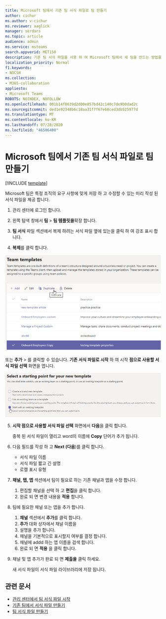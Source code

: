 ```yaml
---
title: Microsoft 팀에서 기존 팀 서식 파일로 팀 만들기
author: cichur
ms.author: v-cichur
ms.reviewer: aaglick
manager: serdars
ms.topic: article
audience: admin
ms.service: msteams
search.appverid: MET150
description: 기존 팀 서식 파일을 사용 하 여 Microsoft 팀에서 새 팀을 만드는 방법을 알아봅니다.
localization_priority: Normal
f1.keywords:
- NOCSH
ms.collection:
- M365-collaboration
appliesto:
- Microsoft Teams
ROBOTS: NOINDEX, NOFOLLOW
ms.openlocfilehash: 001b14f0639d2d00e857bd42c140c7de9b0dad2c
ms.sourcegitcommit: ded1e92348b6c18aa31f7f67e68ced3db525977d
ms.translationtype: MT
ms.contentlocale: ko-KR
ms.lasthandoff: 07/28/2020
ms.locfileid: "46506400"
---
```

# <a name="create-a-team-from-an-existing-team-template-in-microsoft-teams"></a>Microsoft 팀에서 기존 팀 서식 파일로 팀 만들기

[!INCLUDE [template](includes/preview-feature.md)]

Microsoft 팀은 특정 조직의 요구 사항에 맞게 저장 하 고 수정할 수 있는 미리 작성 된 서식 파일을 제공 합니다.

1. 관리 센터에 로그인 합니다.

2. 왼쪽 탐색 창에서 **팀**  >  **팀 템플릿을**확장 합니다.

3. **팀 서식** 파일 섹션에서 복제 하려는 서식 파일 옆에 있는을 클릭 하 여 강조 표시 합니다.

4. **복제**를 클릭 합니다.

![추가가 강조 표시 된 팀 서식 파일 대화 상자 이미지입니다.](media/template-duplicate.png)

또는 **추가**  >  를 클릭할 수 있습니다. **기존 서식 파일로 시작** 하 여 시작 **점으로 사용할 서식 파일 선택** 화면을 엽니다.

![기존 서식 파일이 강조 표시 된 상태로 시작 하는 팀 서식 파일 시작 화면 이미지](media/template-start-existing-template.png)

5. **시작 점으로 사용할 서식 파일 선택** 화면에서 **다음**을 클릭 합니다.

    중복 된 서식 파일이 열리고 word의 이름에 **Copy** 단어가 추가 됩니다.

6. 다음 필드를 작성 하 고 **Next (다음**)를 클릭 합니다.
    - 서식 파일 이름
    - 서식 파일 짧고 긴 설명
    - 로캘 표시 유형  

7. **채널, 탭, 앱** 섹션에서 팀이 필요로 하는 기존 채널과 앱을 수정 합니다.

    1. 편집할 채널을 선택 하 고 **편집**을 클릭 합니다.
    2. 완료 되 면 변경 내용을 **적용** 합니다.

8. 팀에 필요한 채널 또는 앱을 추가 합니다.

    1. **채널** 섹션에서 **추가**를 클릭 합니다.
    2. **추가** 대화 상자에서 채널 이름을
    3. 설명을 추가 합니다.
    4. 채널을 기본적으로 표시할지 여부를 결정 합니다.
    5. 채널에 addd 하는 앱 이름을 검색 합니다.
    6. 완료 되 면 **적용** 을 클릭 합니다.

7. 채널 및 앱 추가가 완료 되 면 **제출을** 클릭 하세요.

    새 서식 파일이 서식 파일 라이브러리에 저장 됩니다.

## <a name="related-articles"></a>관련 문서

- [관리 센터에서 팀 서식 파일 시작](get-started-with-teams-templates-in-the-admin-console.md)
- [기존 팀에서 서식 파일 만들기](create-team-from-existing-team.md)
- [팀 서식 파일 만들기](create-a-team-template.md)